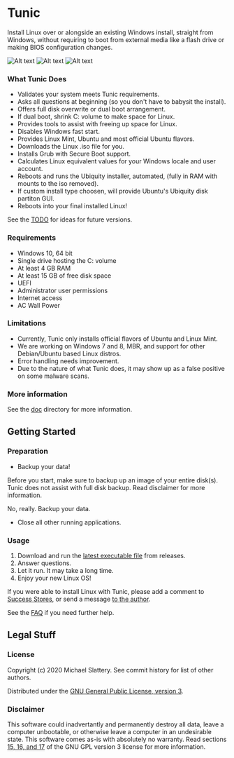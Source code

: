 # Tunic

Install Linux over or alongside an existing Windows install, straight from Windows,
without requiring to boot from external media like a flash drive or making BIOS configuration changes.

![Alt text](https://i.imgur.com/VOhRiGh.png) <!-- primary form -->
![Alt text](https://i.imgur.com/YNNt4HZ.png) <!-- dual boot form -->
![Alt text](https://i.imgur.com/9P8auhO.png) <!-- progress -->

### What Tunic Does

* Validates your system meets Tunic requirements.
* Asks all questions at beginning  (so you don't have to babysit the install).
* Offers full disk overwrite or dual boot arrangement.
* If dual boot, shrink C: volume to make space for Linux.
* Provides tools to assist with freeing up space for Linux.
* Disables Windows fast start.
* Provides Linux Mint, Ubuntu and most official Ubuntu flavors.
* Downloads the Linux .iso file for you.
* Installs Grub with Secure Boot support.
* Calculates Linux equivalent values for your Windows locale and user account.
* Reboots and runs the Ubiquity installer, automated, (fully in RAM with mounts to the iso removed).
* If custom install type choosen, will provide Ubuntu's Ubiquity disk partiton GUI.
* Reboots into your final installed Linux!

See the [TODO](doc/TODO.md) for ideas for future versions.

### Requirements

* Windows 10, 64 bit
* Single drive hosting the C: volume
* At least 4 GB RAM
* At least 15 GB of free disk space
* UEFI
* Administrator user permissions
* Internet access
* AC Wall Power

### Limitations

* Currently, Tunic only installs official flavors of Ubuntu and Linux Mint.
* We are working on Windows 7 and 8, MBR, and support for other Debian/Ubuntu based Linux distros.
* Error handling needs improvement.
* Due to the nature of what Tunic does, it may show up as a false positive on some malware scans.

### More information

See the [doc](doc) directory for more information.

## Getting Started

### Preparation

* Backup your data!

Before you start, make sure to backup up an image of your entire disk(s).
Tunic does not assist with full disk backup.
Read disclaimer for more information.

No, really.  Backup your data.

* Close all other running applications.

### Usage

1. Download and run the
[latest executable file](https://github.com/mikeslattery/tunic/releases/latest/download/tunic.exe)
from releases.
1. Answer questions.
1. Let it run.  It may take a long time.
1. Enjoy your new Linux OS!

If you were able to install Linux with Tunic, please
add a comment to [Success Stores](https://github.com/mikeslattery/tunic/issues/12),
or send a message [to the author](https://www.reddit.com/message/compose/?to=funbike).

See the [FAQ](doc/faq.md) if you need further help.

## Legal Stuff

### License

Copyright (c) 2020 Michael Slattery.  See commit history for list of other authors.

Distributed under the [GNU General Public License, version 3](https://www.gnu.org/licenses/gpl-3.0.html).

### Disclaimer

This software could inadvertantly and permanently destroy all data, leave a computer unbootable,
or otherwise leave a computer in an undesirable state.
This software comes as-is with absolutely no warranty.
Read sections [15, 16, and 17](https://www.gnu.org/licenses/gpl-3.0.html#section15)
of the GNU GPL version 3 license for more information.

